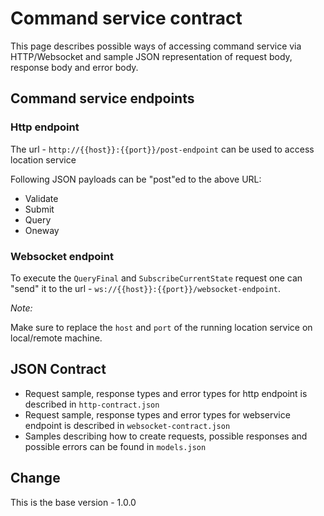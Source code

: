 # Command service contract

This page describes possible ways of accessing command service via HTTP/Websocket and sample JSON representation of request body, response body and error body. 

## Command service endpoints 

### Http endpoint

The url - `http://{{host}}:{{port}}/post-endpoint` can be used to access location service

Following JSON payloads can be "post"ed to the above URL:
* Validate
* Submit
* Query
* Oneway

### Websocket endpoint

To execute the `QueryFinal` and `SubscribeCurrentState` request one can "send" it to the url - `ws://{{host}}:{{port}}/websocket-endpoint`.

_Note:_

Make sure to replace the `host` and `port` of the running location service on local/remote machine.

## JSON Contract

* Request sample, response types and error types for http endpoint is described in `http-contract.json`     
* Request sample, response types and error types for webservice endpoint is described in `websocket-contract.json`
* Samples describing how to create requests, possible responses and possible errors can be found in `models.json`     

## Change

This is the base version - 1.0.0
